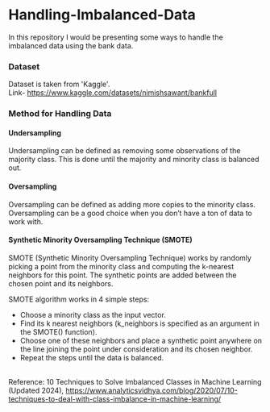# Handling-Imbalanced-Data
In this repository I would be presenting some ways to handle the imbalanced data using the bank data.
### Dataset
Dataset is taken from 'Kaggle'. </br>
Link- https://www.kaggle.com/datasets/nimishsawant/bankfull

### Method for Handling Data
#### Undersampling
Undersampling can be defined as removing some observations of the majority class. This is done until the majority and minority class is balanced out.
#### Oversampling
Oversampling can be defined as adding more copies to the minority class. Oversampling can be a good choice when you don’t have a ton of data to work with.
#### Synthetic Minority Oversampling Technique (SMOTE)
SMOTE (Synthetic Minority Oversampling Technique) works by randomly picking a point from the minority class and computing the k-nearest neighbors for this point. The synthetic points are added between the chosen point and its neighbors.</br>

SMOTE algorithm works in 4 simple steps:

- Choose a minority class as the input vector.
- Find its k nearest neighbors (k_neighbors is specified as an argument in the SMOTE() function).
- Choose one of these neighbors and place a synthetic point anywhere on the line joining the point under consideration and its chosen neighbor.
- Repeat the steps until the data is balanced.</br></br>

Reference: 10 Techniques to Solve Imbalanced Classes in Machine Learning (Updated 2024), https://www.analyticsvidhya.com/blog/2020/07/10-techniques-to-deal-with-class-imbalance-in-machine-learning/

